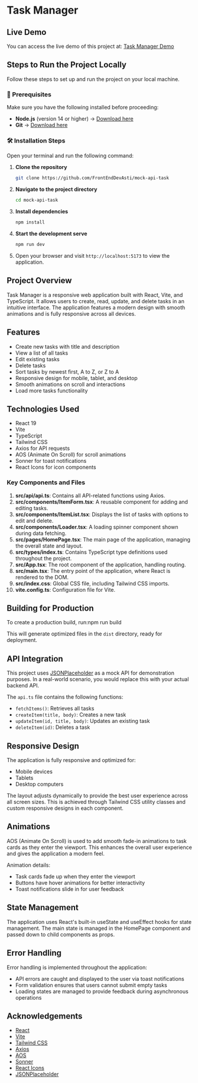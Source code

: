 # Task Manager

## Live Demo

You can access the live demo of this project at: [Task Manager Demo](https://mock-api-task.vercel.app/)

##  Steps to Run the Project Locally

Follow these steps to set up and run the project on your local machine.

### 📌 Prerequisites
Make sure you have the following installed before proceeding:
- **Node.js** (version 14 or higher) → [Download here](https://nodejs.org/)
- **Git** → [Download here](https://git-scm.com/)

### 🛠️ Installation Steps

 Open your terminal and run the following command:  
1. **Clone the repository**    
   ```sh
   git clone https://github.com/FrontEndDevAsti/mock-api-task

2. **Navigate to the project directory**
     ```sh
     cd mock-api-task
3. **Install dependencies**
     ```sh
     npm install          
4. **Start the development serve**
     ```sh
     npm run dev     
5. Open your browser and visit `http://localhost:5173` to view the application.  

## Project Overview

Task Manager is a responsive web application built with React, Vite, and TypeScript. It allows users to create, read, update, and delete tasks in an intuitive interface. The application features a modern design with smooth animations and is fully responsive across all devices.

## Features

- Create new tasks with title and description
- View a list of all tasks
- Edit existing tasks
- Delete tasks
- Sort tasks by newest first, A to Z, or Z to A
- Responsive design for mobile, tablet, and desktop
- Smooth animations on scroll and interactions
- Load more tasks functionality

## Technologies Used

- React 19
- Vite
- TypeScript
- Tailwind CSS
- Axios for API requests
- AOS (Animate On Scroll) for scroll animations
- Sonner for toast notifications
- React Icons for icon components


### Key Components and Files

1. **src/api/api.ts**: Contains all API-related functions using Axios.
2. **src/components/ItemForm.tsx**: A reusable component for adding and editing tasks.
3. **src/components/ItemList.tsx**: Displays the list of tasks with options to edit and delete.
4. **src/components/Loader.tsx**: A loading spinner component shown during data fetching.
5. **src/pages/HomePage.tsx**: The main page of the application, managing the overall state and layout.
6. **src/types/index.ts**: Contains TypeScript type definitions used throughout the project.
7. **src/App.tsx**: The root component of the application, handling routing.
8. **src/main.tsx**: The entry point of the application, where React is rendered to the DOM.
9. **src/index.css**: Global CSS file, including Tailwind CSS imports.
10. **vite.config.ts**: Configuration file for Vite.


## Building for Production

To create a production build, run:npm run build

This will generate optimized files in the `dist` directory, ready for deployment.

## API Integration

This project uses [JSONPlaceholder](https://jsonplaceholder.typicode.com) as a mock API for demonstration purposes. In a real-world scenario, you would replace this with your actual backend API.

The `api.ts` file contains the following functions:
- `fetchItems()`: Retrieves all tasks
- `createItem(title, body)`: Creates a new task
- `updateItem(id, title, body)`: Updates an existing task
- `deleteItem(id)`: Deletes a task

## Responsive Design

The application is fully responsive and optimized for:
- Mobile devices
- Tablets
- Desktop computers

The layout adjusts dynamically to provide the best user experience across all screen sizes. This is achieved through Tailwind CSS utility classes and custom responsive designs in each component.

## Animations

AOS (Animate On Scroll) is used to add smooth fade-in animations to task cards as they enter the viewport. This enhances the overall user experience and gives the application a modern feel.

Animation details:
- Task cards fade up when they enter the viewport
- Buttons have hover animations for better interactivity
- Toast notifications slide in for user feedback

## State Management

The application uses React's built-in useState and useEffect hooks for state management. The main state is managed in the HomePage component and passed down to child components as props.

## Error Handling

Error handling is implemented throughout the application:
- API errors are caught and displayed to the user via toast notifications
- Form validation ensures that users cannot submit empty tasks
- Loading states are managed to provide feedback during asynchronous operations


## Acknowledgements

- [React](https://reactjs.org/)
- [Vite](https://vitejs.dev/)
- [Tailwind CSS](https://tailwindcss.com/)
- [Axios](https://axios-http.com/)
- [AOS](https://michalsnik.github.io/aos/)
- [Sonner](https://sonner.emilkowal.ski/)
- [React Icons](https://react-icons.github.io/react-icons/)
- [JSONPlaceholder](https://jsonplaceholder.typicode.com/)



